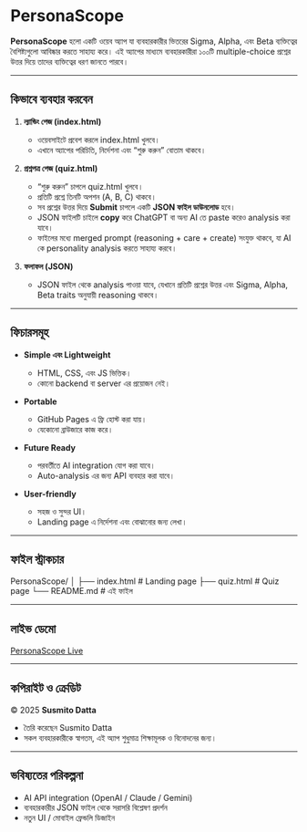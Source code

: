 # PersonaScope

**PersonaScope** হলো একটি ওয়েব অ্যাপ যা ব্যবহারকারীর ভিতরের Sigma, Alpha, এবং Beta ব্যক্তিত্বের বৈশিষ্ট্যগুলো আবিষ্কার করতে সাহায্য করে। এই অ্যাপের মাধ্যমে ব্যবহারকারীরা ১০০টি multiple-choice প্রশ্নের উত্তর দিয়ে তাদের ব্যক্তিত্বের ধরণ জানতে পারবে।  

---

## কিভাবে ব্যবহার করবেন

1. **ল্যান্ডিং পেজ (index.html)**  
   - ওয়েবসাইটে প্রবেশ করলে index.html খুলবে।  
   - এখানে অ্যাপের পরিচিতি, নির্দেশনা এবং “শুরু করুন” বোতাম থাকবে।  

2. **প্রশ্নপত্র পেজ (quiz.html)**  
   - “শুরু করুন” চাপলে quiz.html খুলবে।  
   - প্রতিটি প্রশ্নে তিনটি অপশন (A, B, C) থাকবে।  
   - সব প্রশ্নের উত্তর দিয়ে **Submit** চাপলে একটি **JSON ফাইল ডাউনলোড** হবে।  
   - JSON ফাইলটি চাইলে **copy** করে ChatGPT বা অন্য AI তে paste করেও analysis করা যাবে।  
   - ফাইলের মধ্যে merged prompt (reasoning + care + create) সংযুক্ত থাকবে, যা AI কে personality analysis করতে সাহায্য করবে।  

3. **ফলাফল (JSON)**  
   - JSON ফাইল থেকে analysis পাওয়া যাবে, যেখানে প্রতিটি প্রশ্নের উত্তর এবং Sigma, Alpha, Beta traits অনুযায়ী reasoning থাকবে।  

---

## ফিচারসমূহ

- **Simple এবং Lightweight**  
  - HTML, CSS, এবং JS ভিত্তিক।  
  - কোনো backend বা server এর প্রয়োজন নেই।  

- **Portable**  
  - GitHub Pages এ ফ্রি হোস্ট করা যায়।  
  - যেকোনো ব্রাউজারে কাজ করে।  

- **Future Ready**  
  - পরবর্তীতে AI integration যোগ করা যাবে।  
  - Auto-analysis এর জন্য API ব্যবহার করা যাবে।  

- **User-friendly**  
  - সহজ ও সুন্দর UI।  
  - Landing page এ নির্দেশনা এবং বোঝানোর জন্য লেখা।  

---

## ফাইল স্ট্রাকচার

PersonaScope/
│
├── index.html # Landing page
├── quiz.html # Quiz page
└── README.md # এই ফাইল  


---

## লাইভ ডেমো
[PersonaScope Live](https://susmito-dev.github.io/PersonaScope/)  

---

## কপিরাইট ও ক্রেডিট
© 2025 **Susmito Datta**  
- তৈরি করেছেন Susmito Datta  
- সকল ব্যবহারকারীকে স্বাগতম, এই অ্যাপ শুধুমাত্র শিক্ষামূলক ও বিনোদনের জন্য।  

---

## ভবিষ্যতের পরিকল্পনা
- AI API integration (OpenAI / Claude / Gemini)  
- ব্যবহারকারীর JSON ফাইল থেকে সরাসরি বিশ্লেষণ প্রদর্শন  
- নতুন UI / মোবাইল ফ্রেন্ডলি ডিজাইন
